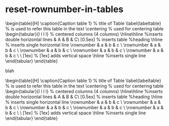 # reset-rownumber-in-tables
\begin{table}[H]
\caption{Caption table 1} % title of Table 
\label{labeltable} % is used to refer this table in the text
\centering % used for centering table 
\begin{tabular}{l l l l} % centered columns (4 columns) 
\hline\hline %inserts double horizontal lines 
& A & B & C\\ [0.5ex] % inserts table 
%heading 
\hline % inserts single horizontal line 
\rownumber & a & b & c \\
\rownumber & a & b & c \\
\rownumber & a & b & c \\
\rownumber & a & b & c \\
\rownumber & a & b & c \\
\\ [1ex] % [1ex] adds vertical space 
\hline %inserts single line 
\end{tabular} 
\end{table}


blah

\begin{table}[H]
\caption{Caption table 1} % title of Table 
\label{labeltable} % is used to refer this table in the text
\centering % used for centering table 
\begin{tabular}{l l l l} % centered columns (4 columns) 
\hline\hline %inserts double horizontal lines 
& A & B & C\\ [0.5ex] % inserts table 
%heading 
\hline % inserts single horizontal line 
\rownumber & a & b & c \\
\rownumber & a & b & c \\
\rownumber & a & b & c \\
\rownumber & a & b & c \\
\rownumber & a & b & c \\
\\ [1ex] % [1ex] adds vertical space 
\hline %inserts single line 
\end{tabular} 
\end{table}
